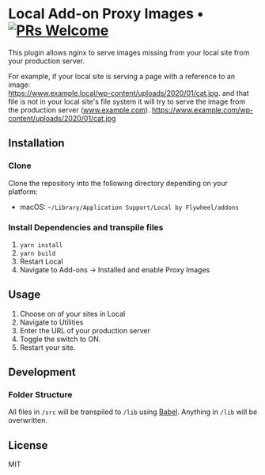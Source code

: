 # Local Add-on Proxy Images • [![PRs Welcome](https://img.shields.io/badge/PRs-welcome-brightgreen.svg)](https://github.com/colinduwe/local-addon-proxypass/pulls/)

This plugin allows nginx to serve images missing from your local site from your production server. 

For example, if your local site is serving a page with a reference to an image:  
https://www.example.local/wp-content/uploads/2020/01/cat.jpg. 
and that file is not in your local site's file system it will try to serve the image from the production server (www.example.com). 
https://www.example.com/wp-content/uploads/2020/01/cat.jpg  

## Installation

### Clone

Clone the repository into the following directory depending on your platform:

- macOS: `~/Library/Application Support/Local by Flywheel/addons`

### Install Dependencies and transpile files
1. `yarn install`
2. `yarn build`
3. Restart Local
4. Navigate to Add-ons -> Installed and enable Proxy Images

## Usage

1. Choose on of your sites in Local
2. Navigate to Utilities
3. Enter the URL of your production server
4. Toggle the switch to ON.
5. Restart your site.

## Development

### Folder Structure
All files in `/src` will be transpiled to `/lib` using [Babel](https://github.com/babel/babel/). Anything in `/lib` will be overwritten.


## License

MIT
